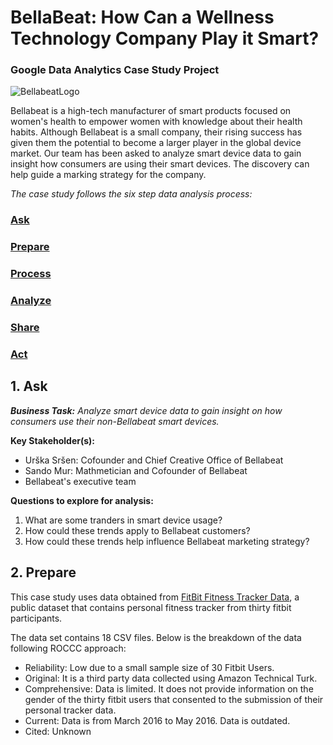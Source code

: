 # BellaBeat: How Can a Wellness Technology Company Play it Smart?

### Google Data Analytics Case Study Project

![BellabeatLogo](https://user-images.githubusercontent.com/77591203/196562658-bfe5df3b-4e68-4c4e-97b8-d9c057d28dec.jpg)

Bellabeat is a high-tech manufacturer of smart products focused on women's health to empower women with knowledge about their health habits. Although Bellabeat is a small company, their rising success has given them the potential to become a larger player in the global device market. Our team has been asked to analyze smart device data to gain insight how consumers are using their smart devices. The discovery can help guide a marking strategy for the company.

_The case study follows the six step data analysis process:_

### [Ask](#step-1-ask)
### [Prepare](#step-2-prepare)
### [Process](#step-3-process)
### [Analyze](#step-4-analyze)
### [Share](#step-5-share)
### [Act](#step-6-act)

## 1. Ask
 _**Business Task:** Analyze smart device data to gain insight on how consumers use their non-Bellabeat smart devices._
 
**Key Stakeholder(s):** 
- Urška Sršen: Cofounder and Chief Creative Office of Bellabeat
- Sando Mur: Mathmetician and Cofounder of Bellabeat
- Bellabeat's executive team

**Questions to explore for analysis:**
1. What are some tranders in smart device usage?
2. How could these trends apply to Bellabeat customers?
3. How could these trends help influence Bellabeat marketing strategy?

## 2. Prepare
This case study uses data obtained from [FitBit Fitness Tracker Data](https://www.kaggle.com/datasets/arashnic/fitbit), a public dataset that contains personal fitness tracker from thirty fitbit participants.

The data set contains 18 CSV files. Below is the breakdown of the data following ROCCC approach:

- Reliability: Low due to a small sample size of 30 Fitbit Users.
- Original: It is a third party data collected using Amazon Technical Turk.
- Comprehensive: Data is limited. It does not provide information on the gender of the thirty fitbit users that consented to the submission of their personal tracker data.
- Current: Data is from March 2016 to May 2016. Data is outdated.
- Cited: Unknown

